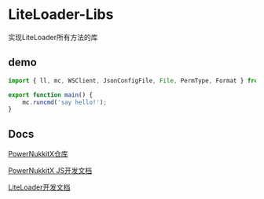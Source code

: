 # LiteLoader-Libs
实现LiteLoader所有方法的库

## demo
```javascript
import { ll, mc, WSClient, JsonConfigFile, File, PermType, Format } from '@LiteLoaderLibs/index.js'

export function main() {
	mc.runcmd('say hello!');
}
```

## Docs
[PowerNukkitX仓库](https://github.com/PowerNukkitX/PowerNukkitX/tree/master/src/main/java/)

[PowerNukkitX JS开发文档](https://doc.powernukkitx.cn/zh-cn/plugin-dev/js/%E6%A6%82%E8%BF%B0.html)

[LiteLoader开发文档](https://docs.litebds.com/#/zh_CN/Development/)
